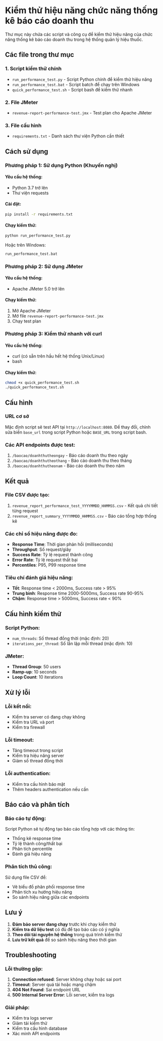# Kiểm thử hiệu năng chức năng thống kê báo cáo doanh thu

Thư mục này chứa các script và công cụ để kiểm thử hiệu năng của chức năng thống kê báo cáo doanh thu trong hệ thống quản lý hiệu thuốc.

## Các file trong thư mục

### 1. Script kiểm thử chính
- `run_performance_test.py` - Script Python chính để kiểm thử hiệu năng
- `run_performance_test.bat` - Script batch để chạy trên Windows
- `quick_performance_test.sh` - Script bash để kiểm thử nhanh

### 2. File JMeter
- `revenue-report-performance-test.jmx` - Test plan cho Apache JMeter

### 3. File cấu hình
- `requirements.txt` - Danh sách thư viện Python cần thiết

## Cách sử dụng

### Phương pháp 1: Sử dụng Python (Khuyến nghị)

#### Yêu cầu hệ thống:
- Python 3.7 trở lên
- Thư viện requests

#### Cài đặt:
```bash
pip install -r requirements.txt
```

#### Chạy kiểm thử:
```bash
python run_performance_test.py
```

Hoặc trên Windows:
```bash
run_performance_test.bat
```

### Phương pháp 2: Sử dụng JMeter

#### Yêu cầu hệ thống:
- Apache JMeter 5.0 trở lên

#### Chạy kiểm thử:
1. Mở Apache JMeter
2. Mở file `revenue-report-performance-test.jmx`
3. Chạy test plan

### Phương pháp 3: Kiểm thử nhanh với curl

#### Yêu cầu hệ thống:
- curl (có sẵn trên hầu hết hệ thống Unix/Linux)
- bash

#### Chạy kiểm thử:
```bash
chmod +x quick_performance_test.sh
./quick_performance_test.sh
```

## Cấu hình

### URL cơ sở
Mặc định script sẽ test API tại `http://localhost:8080`. Để thay đổi, chỉnh sửa biến `base_url` trong script Python hoặc `BASE_URL` trong script bash.

### Các API endpoints được test:
1. `/baocao/doanhthutheongay` - Báo cáo doanh thu theo ngày
2. `/baocao/doanhthutheothang` - Báo cáo doanh thu theo tháng  
3. `/baocao/doanhthutheonam` - Báo cáo doanh thu theo năm

## Kết quả

### File CSV được tạo:
1. `revenue_report_performance_test_YYYYMMDD_HHMMSS.csv` - Kết quả chi tiết từng request
2. `revenue_report_summary_YYYYMMDD_HHMMSS.csv` - Báo cáo tổng hợp thống kê

### Các chỉ số hiệu năng được đo:
- **Response Time**: Thời gian phản hồi (milliseconds)
- **Throughput**: Số request/giây
- **Success Rate**: Tỷ lệ request thành công
- **Error Rate**: Tỷ lệ request thất bại
- **Percentiles**: P95, P99 response time

### Tiêu chí đánh giá hiệu năng:
- **Tốt**: Response time < 2000ms, Success rate > 95%
- **Trung bình**: Response time 2000-5000ms, Success rate 90-95%
- **Chậm**: Response time > 5000ms, Success rate < 90%

## Cấu hình kiểm thử

### Script Python:
- `num_threads`: Số thread đồng thời (mặc định: 20)
- `iterations_per_thread`: Số lần lặp mỗi thread (mặc định: 10)

### JMeter:
- **Thread Group**: 50 users
- **Ramp-up**: 10 seconds
- **Loop Count**: 10 iterations

## Xử lý lỗi

### Lỗi kết nối:
- Kiểm tra server có đang chạy không
- Kiểm tra URL và port
- Kiểm tra firewall

### Lỗi timeout:
- Tăng timeout trong script
- Kiểm tra hiệu năng server
- Giảm số thread đồng thời

### Lỗi authentication:
- Kiểm tra cấu hình bảo mật
- Thêm headers authentication nếu cần

## Báo cáo và phân tích

### Báo cáo tự động:
Script Python sẽ tự động tạo báo cáo tổng hợp với các thông tin:
- Thống kê response time
- Tỷ lệ thành công/thất bại
- Phân tích percentile
- Đánh giá hiệu năng

### Phân tích thủ công:
Sử dụng file CSV để:
- Vẽ biểu đồ phân phối response time
- Phân tích xu hướng hiệu năng
- So sánh hiệu năng giữa các endpoints

## Lưu ý

1. **Đảm bảo server đang chạy** trước khi chạy kiểm thử
2. **Kiểm tra dữ liệu test** có đủ để tạo báo cáo có ý nghĩa
3. **Theo dõi tài nguyên hệ thống** trong quá trình kiểm thử
4. **Lưu trữ kết quả** để so sánh hiệu năng theo thời gian

## Troubleshooting

### Lỗi thường gặp:

1. **Connection refused**: Server không chạy hoặc sai port
2. **Timeout**: Server quá tải hoặc mạng chậm
3. **404 Not Found**: Sai endpoint URL
4. **500 Internal Server Error**: Lỗi server, kiểm tra logs

### Giải pháp:
- Kiểm tra logs server
- Giảm tải kiểm thử
- Kiểm tra cấu hình database
- Xác minh API endpoints 